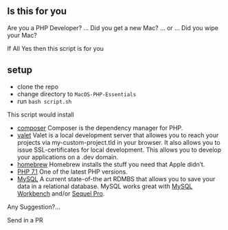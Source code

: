 ## Is this for you
Are you a PHP Developer?
...
Did you get a new Mac?
...
or
...
Did you wipe your Mac?

If All Yes then this script is for you

## setup
* clone the repo
* change directory to `MacOS-PHP-Essentials`
* run `bash script.sh`

This script would install
* [composer](http://getcomposer.org)
  Composer is the dependency manager for PHP.
* [valet](https://laravel.com/docs/5.7/valet) 
  Valet is a local development server that allowes you to reach your projects via my-custom-project.tld in your browser.
  It also allows you to issue SSL-certificates for local development. This allows you to develop your applications on a .dev domain.
* [homebrew](http://brew.sh)
  Homebrew installs the stuff you need that Apple didn’t.
* [PHP 7.1](http://php.net/releases/7_1_0.php)
  One of the latest PHP versions.
* [MySQL](https://www.mysql.com)
  A current state-of-the art RDMBS that allows you to save your data in a relational database. MySQL works great with [MySQL Workbench](https://www.mysql.com/de/products/workbench/) and/or [Sequel Pro](https://www.sequelpro.com/).

Any Suggestion?...

Send in a PR
